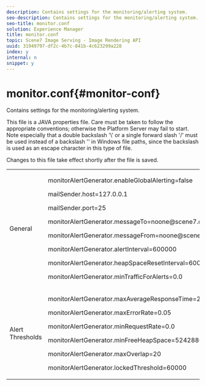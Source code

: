 ```yaml
---
description: Contains settings for the monitoring/alerting system.
seo-description: Contains settings for the monitoring/alerting system.
seo-title: monitor.conf
solution: Experience Manager
title: monitor.conf
topic: Scene7 Image Serving - Image Rendering API
uuid: 31949797-df2c-4b7c-841b-4c623299a228
index: y
internal: n
snippet: y
---
```


# monitor.conf{#monitor-conf}

Contains settings for the monitoring/alerting system.

This file is a JAVA properties file. Care must be taken to follow the appropriate conventions; otherwise the Platform Server may fail to start. Note especially that a double backslash '\\' or a single forward slash '/' must be used instead of a backslash '\' in Windows file paths, since the backslash is used as an escape character in this type of file.

Changes to this file take effect shortly after the file is saved.

<table id="simpletable_91557E1162FF4FEC8BE1722D6656CFEE"> 
 <tr class="strow"> 
  <td class="stentry"> <p>General </p> </td> 
  <td class="stentry"> <p> <span class="codeph"> monitorAlertGenerator.enableGlobalAlerting=false </span> </p> <p> <span class="codeph"> mailSender.host=127.0.0.1 </span> </p> <p> <span class="codeph"> mailSender.port=25 </span> </p> <p> <span class="codeph"> monitorAlertGenerator.messageTo=noone@scene7.com </span> </p> <p> <span class="codeph"> monitorAlertGenerator.messageFrom=noone@scene7.com </span> </p> <p> <span class="codeph"> monitorAlertGenerator.alertInterval=600000 </span> </p> <p> <span class="codeph"> monitorAlertGenerator.heapSpaceResetInterval=600000 </span> </p> <p> <span class="codeph"> monitorAlertGenerator.minTrafficForAlerts=0.0 </span> </p> </td> 
 </tr> 
 <tr class="strow"> 
  <td class="stentry"> <p>Alert Thresholds </p> </td> 
  <td class="stentry"> <p> monitorAlertGenerator.maxAverageResponseTime=200 </p> <p> monitorAlertGenerator.maxErrorRate=0.05 </p> <p> monitorAlertGenerator.minRequestRate=0.0 </p> <p> monitorAlertGenerator.minFreeHeapSpace=52428800 </p> <p> monitorAlertGenerator.maxOverlap=20 </p> <p> monitorAlertGenerator.lockedThreshold=60000 </p> </td> 
 </tr> 
</table>

